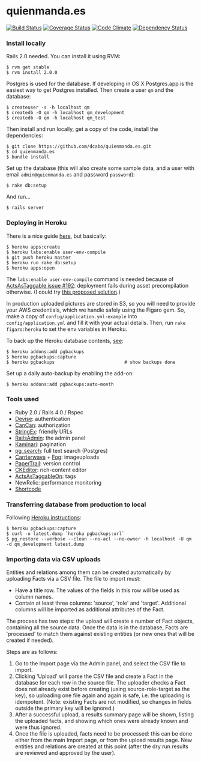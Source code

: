 quienmanda.es
=============

[![Build Status](https://travis-ci.org/dcabo/quienmanda.es.png)](https://travis-ci.org/dcabo/quienmanda.es)
[![Coverage Status](https://coveralls.io/repos/dcabo/quienmanda.es/badge.png?branch=master)](https://coveralls.io/r/dcabo/quienmanda.es?branch=master)
[![Code Climate](https://codeclimate.com/github/dcabo/quienmanda.es.png)](https://codeclimate.com/github/dcabo/quienmanda.es)
[![Dependency Status](https://gemnasium.com/dcabo/quienmanda.es.png)](https://gemnasium.com/dcabo/quienmanda.es)

### Install locally

Rails 2.0 needed. You can install it using RVM:
 
    $ rvm get stable
    $ rvm install 2.0.0
    
Postgres is used for the database. If developing in OS X Postgres.app is the easiest way to get Postgres installed. Then create a user `qm` and the database:
 
    $ createuser -s -h localhost qm
    $ createdb -O qm -h localhost qm_development
    $ createdb -O qm -h localhost qm_test
    
Then install and run locally, get a copy of the code, install the dependencies:
 
    $ git clone https://github.com/dcabo/quienmanda.es.git
    $ cd quienmanda.es
    $ bundle install
    
Set up the database (this will also create some sample data, and a user with email `admin@quienmanda.es` and password `password`):

    $ rake db:setup
    
And run…

    $ rails server

### Deploying in Heroku

There is a nice guide [here][1], but basically:
 
    $ heroku apps:create
    $ heroku labs:enable user-env-compile 
    $ git push heroku master
    $ heroku run rake db:setup
    $ heroku apps:open
    
The `labs:enable user-env-compile` command is needed because of [ActsAsTaggable issue #192][1b]: deployment fails during asset precompilation otherwise. (I could try [this proposed solution][1c].)

[1]: https://devcenter.heroku.com/articles/rails4-getting-started
[1b]: https://github.com/mbleigh/acts-as-taggable-on/issues/192
[1c]: https://github.com/mbleigh/acts-as-taggable-on/issues/192#issuecomment-23538713

In production uploaded pictures are stored in S3, so you will need to provide your AWS credentials, which we handle safely using the Figaro gem. So, make a copy of `config/application.yml-example` into `config/application.yml` and fill it with your actual details. Then, run `rake figaro:heroku` to set the env variables in Heroku.

To back up the Heroku database contents, [see][2]:

    $ heroku addons:add pgbackups
    $ heroku pgbackups:capture
    $ heroku pgbackups                          # show backups done
    
Set up a daily auto-backup by enabling the add-on:

    $ heroku addons:add pgbackups:auto-month

[2]: https://devcenter.heroku.com/articles/pgbackups

### Tools used

 * Ruby 2.0 / Rails 4.0 / Rspec
 * [Devise](https://github.com/plataformatec/devise): authentication
 * [CanCan](https://github.com/ryanb/cancan): authorization
 * [StringEx](https://github.com/rsl/stringex): friendly URLs
 * [RailsAdmin](https://github.com/sferik/rails_admin): the admin panel
 * [Kaminari](https://github.com/amatsuda/kaminari): pagination
 * [pg_search](https://github.com/casecommons/pg_search): full text search (Postgres)
 * [Carrierwave](https://github.com/carrierwaveuploader/carrierwave) + [Fog](https://github.com/fog/fog): imageuploads
 * [PaperTrail](https://github.com/airblade/paper_trail): version control
 * [CKEditor](https://github.com/tsechingho/ckeditor-rails): rich-content editor
 * [ActsAsTaggableOn](https://github.com/mbleigh/acts-as-taggable-on): tags
 * NewRelic: performance monitoring
 * [Shortcode](https://github.com/carnesmedia/shortcodes)
 
### Transferring database from production to local

Following [Heroku instructions][3]:

    $ heroku pgbackups:capture
    $ curl -o latest.dump `heroku pgbackups:url`
    $ pg_restore --verbose --clean --no-acl --no-owner -h localhost -U qm -d qm_development latest.dump 
 
[3]: https://devcenter.heroku.com/articles/heroku-postgres-import-export

### Importing data via CSV uploads

Entities and relations among them can be created automatically by uploading Facts via a CSV file. The file to import must:

 * Have a title row. The values of the fields in this row will be used as column names.
 * Contain at least three columns: 'source', 'role' and 'target'. Additional columns will be imported as additional attributes of the Fact.
 
The process has two steps: the upload will create a number of Fact objects, containing all the source data. Once the data is in the database, Facts are 'processed' to match them against existing entities (or new ones that will be created if needed).

Steps are as follows:

1. Go to the Import page vía the Admin panel, and select the CSV file to import.
1. Clicking 'Upload' will parse the CSV file and create a Fact in the database for each row in the source file. The uploader checks a Fact does not already exist before creating (using source-role-target as the key), so uploading one file again and again is safe, i.e. the uploading is idempotent. (Note: existing Facts are not modified, so changes in fields outside the primary key will be ignored.)
1. After a successful upload, a results summary page will be shown, listing the uploaded facts, and showing which ones were already known and were thus ignored.
1. Once the file is uploaded, facts need to be processed: this can be done either from the main Import page, or from the upload results page. New entities and relations are created at this point (after the dry run results are reviewed and approved by the user).
